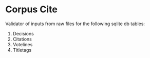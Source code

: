 # Corpus Cite

Validator of inputs from raw files for the following sqlite db tables:

1. Decisions
2. Citations
3. Votelines
4. Titletags
